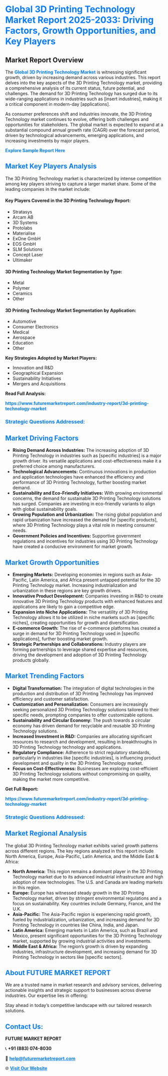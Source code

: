<h1 style="color: #007BFF;">Global 3D Printing Technology Market Report 2025-2033: Driving Factors, Growth Opportunities, and Key Players</h1>

<section id="overview">
<h2>Market Report Overview</h2>
<p>The <a href="https://www.futuremarketreport.com/industry-report/3d-printing-technology-market" style="color: #007BFF; text-decoration: none;"><strong>Global 3D Printing Technology Market</strong></a> is witnessing significant growth, driven by increasing demand across various industries. This report delves into the key aspects of the 3D Printing Technology market, providing a comprehensive analysis of its current status, future potential, and challenges. The demand for 3D Printing Technology has surged due to its wide-ranging applications in industries such as [insert industries], making it a critical component in modern-day [applications].</p>
<p>As consumer preferences shift and industries innovate, the 3D Printing Technology market continues to evolve, offering both challenges and opportunities for stakeholders. The global market is expected to expand at a substantial compound annual growth rate (CAGR) over the forecast period, driven by technological advancements, emerging applications, and increasing investments by major players.</p>
</section>

<section id="overview">
<p><a href="https://www.futuremarketreport.com/request-sample/reportId=107987" style="color: #007BFF; text-decoration: none;"><strong>Explore Sample Report Here</strong></a></p>
</section>

<section id="key-players">
<h2 style="color: #007BFF;">Market Key Players Analysis</h2>
<p>The 3D Printing Technology market is characterized by intense competition among key players striving to capture a larger market share. Some of the leading companies in the market include:</p>
<h4>Key Players Covered in the 3D Printing Technology Report:</h4>
<ul><li>Stratasys</li><li>Arcam AB</li><li>3D Systems</li><li>Protolabs</li><li>Materialise</li><li>ExOne GmbH</li><li>EOS GmbH</li><li>SLM Solutions</li><li>Concept Laser</li><li>Ultimaker</li></ul>
<h4>3D Printing Technology Market Segmentation by Type:</h4>
<ul><li>Metal</li><li>Polymer</li><li>Ceramics</li><li>Other</li></ul>

<h4>3D Printing Technology Market Segmentation by Application:</h4>
<ul><li>Automotive</li><li>Consumer Electronics</li><li>Medical</li><li>Aerospace</li><li>Education</li><li>Other</li></ul>
<p><strong>Key Strategies Adopted by Market Players:</strong></p>
<ul>
<li>Innovation and R&D</li>
<li>Geographical Expansion</li>
<li>Sustainability Initiatives</li>
<li>Mergers and Acquisitions</li>
</ul>
</section>

<section>
<p><strong>Read Full Analysis: </strong></p><a href="https://www.futuremarketreport.com/industry-report/3d-printing-technology-market" style="color: #007BFF; text-decoration: none;"><strong>https://www.futuremarketreport.com/industry-report/3d-printing-technology-market</strong></a>
<h3 style="color: #007BFF;">Strategic Questions Addressed:</h3>
</section>

<section id="driving-factors">
<h2 style="color: #007BFF;">Market Driving Factors</h2>
<ul>
<li><strong>Rising Demand Across Industries:</strong> The increasing adoption of 3D Printing Technology in industries such as [specific industries] is a major growth driver. Its versatile applications and cost-effectiveness make it a preferred choice among manufacturers.</li>
<li><strong>Technological Advancements:</strong> Continuous innovations in production and application technologies have enhanced the efficiency and performance of 3D Printing Technology, further boosting market demand.</li>
<li><strong>Sustainability and Eco-Friendly Initiatives:</strong> With growing environmental concerns, the demand for sustainable 3D Printing Technology solutions has surged. Companies are investing in eco-friendly variants to align with global sustainability goals.</li>
<li><strong>Growing Population and Urbanization:</strong> The rising global population and rapid urbanization have increased the demand for [specific products], where 3D Printing Technology plays a vital role in meeting consumer needs.</li>
<li><strong>Government Policies and Incentives:</strong> Supportive government regulations and incentives for industries using 3D Printing Technology have created a conducive environment for market growth.</li>
</ul>
</section>

<section id="growth-opportunities">
<h2 style="color: #007BFF;">Market Growth Opportunities</h2>
<ul>
<li><strong>Emerging Markets:</strong> Developing economies in regions such as Asia-Pacific, Latin America, and Africa present untapped potential for the 3D Printing Technology market. Increasing industrialization and urbanization in these regions are key growth drivers.</li>
<li><strong>Innovative Product Development:</strong> Companies investing in R&D to create innovative 3D Printing Technology products with enhanced features and applications are likely to gain a competitive edge.</li>
<li><strong>Expansion into Niche Applications:</strong> The versatility of 3D Printing Technology allows it to be utilized in niche markets such as [specific niches], creating opportunities for growth and diversification.</li>
<li><strong>E-commerce Growth:</strong> The rise of e-commerce platforms has created a surge in demand for 3D Printing Technology used in [specific applications], further boosting market growth.</li>
<li><strong>Strategic Partnerships and Collaborations:</strong> Industry players are forming partnerships to leverage shared expertise and resources, driving the development and adoption of 3D Printing Technology products globally.</li>
</ul>
</section>

<section id="trending-factors">
<h2 style="color: #007BFF;">Market Trending Factors</h2>
<ul>
<li><strong>Digital Transformation:</strong> The integration of digital technologies in the production and distribution of 3D Printing Technology has improved efficiency and customer satisfaction.</li>
<li><strong>Customization and Personalization:</strong> Consumers are increasingly seeking personalized 3D Printing Technology solutions tailored to their specific needs, prompting companies to offer customizable options.</li>
<li><strong>Sustainability and Circular Economy:</strong> The push towards a circular economy has driven demand for recyclable and reusable 3D Printing Technology solutions.</li>
<li><strong>Increased Investment in R&D:</strong> Companies are allocating significant resources to research and development, resulting in breakthroughs in 3D Printing Technology technology and applications.</li>
<li><strong>Regulatory Compliance:</strong> Adherence to strict regulatory standards, particularly in industries like [specific industries], is influencing product development and quality in the 3D Printing Technology market.</li>
<li><strong>Focus on Cost-Effectiveness:</strong> Businesses are exploring cost-efficient 3D Printing Technology solutions without compromising on quality, making the market more competitive.</li>
</ul>
</section>

<section>
<p><strong>Get Full Report: </strong></p><a href="https://www.futuremarketreport.com/industry-report/3d-printing-technology-market" style="color: #007BFF; text-decoration: none;"><strong>https://www.futuremarketreport.com/industry-report/3d-printing-technology-market</strong></a>
<h3 style="color: #007BFF;">Strategic Questions Addressed:</h3>
</section>


<section id="regional-analysis">
<h2 style="color: #007BFF;">Market Regional Analysis</h2>
<p>The global 3D Printing Technology market exhibits varied growth patterns across different regions. The key regions analyzed in this report include North America, Europe, Asia-Pacific, Latin America, and the Middle East & Africa:</p>
<ul>
<li><strong>North America:</strong> This region remains a dominant player in the 3D Printing Technology market due to its advanced industrial infrastructure and high adoption of new technologies. The U.S. and Canada are leading markets in this region.</li>
<li><strong>Europe:</strong> Europe has witnessed steady growth in the 3D Printing Technology market, driven by stringent environmental regulations and a focus on sustainability. Key countries include Germany, France, and the U.K.</li>
<li><strong>Asia-Pacific:</strong> The Asia-Pacific region is experiencing rapid growth, fueled by industrialization, urbanization, and increasing demand for 3D Printing Technology in countries like China, India, and Japan.</li>
<li><strong>Latin America:</strong> Emerging markets in Latin America, such as Brazil and Mexico, present significant opportunities for the 3D Printing Technology market, supported by growing industrial activities and investments.</li>
<li><strong>Middle East & Africa:</strong> The region’s growth is driven by expanding industries, infrastructure development, and increasing demand for 3D Printing Technology in sectors like [specific sectors].</li>
</ul>
</section>

<footer>
<h2 style="color: #007BFF;">About FUTURE MARKET REPORT</h2>
<p>We are a trusted name in market research and advisory services, delivering actionable insights and strategic support to businesses across diverse industries. Our expertise lies in offering:</p>

<p>Stay ahead in today’s competitive landscape with our tailored research solutions.</p>

<h2 style="color: #007BFF;">Contact Us:</h2>
<p><strong>FUTURE MARKET REPORT</strong></p>
<p>📞 <strong>+91 (883) 074-8030</strong></p>
<p>📧 <strong><a href="mailto:help@futuremarketreport.com" style="color: #007BFF;">help@futuremarketreport.com</a></strong></p>
<p>🌐 <strong><a href="https://www.futuremarketreport.com/" style="color: #007BFF;">Visit Our Website</a></strong></p>
</footer>